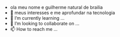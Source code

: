 - ola meu nome e guilherme natural de brailia 
- 👀 meus interesses e me aprofundar na tecnologia 
- 🌱 I’m currently learning ...
- 💞️ I’m looking to collaborate on ...
- 📫 How to reach me ...

<!---
Jrtesta13/Jrtesta13 is a ✨ special ✨ repository because its `README.md` (this file) appears on your GitHub profile.
You can click the Preview link to take a look at your changes.
--->
